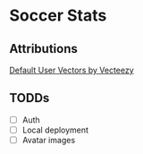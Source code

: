 # Soccer Stats

## Attributions

[Default User Vectors by Vecteezy](https://www.vecteezy.com/free-vector/default-user)

## TODDs

- [ ] Auth
- [ ] Local deployment
- [ ] Avatar images
